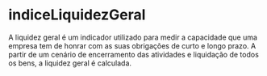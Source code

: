 # indiceLiquidezGeral
A liquidez geral é um indicador utilizado para medir a capacidade que uma empresa tem de honrar com as suas obrigações de curto e longo prazo. A partir de um cenário de encerramento das atividades e liquidação de todos os bens, a liquidez geral é calculada.
